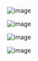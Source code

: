 ![image](https://github.com/mlandeo1/CPE332/assets/123087304/67d0d1bc-05a2-49b7-ae3c-b24d06a6bfec)

![image](https://github.com/mlandeo1/CPE332/assets/123087304/ca5e9f50-deb1-4db1-9231-d6e5f5fb490a)

![image](https://github.com/mlandeo1/CPE332/assets/123087304/bdd93488-5632-4d2b-b00b-13e6e4734b86)

![image](https://github.com/mlandeo1/CPE332/assets/123087304/19fecccc-8a3a-4d0b-b5f8-9516ada08261)
